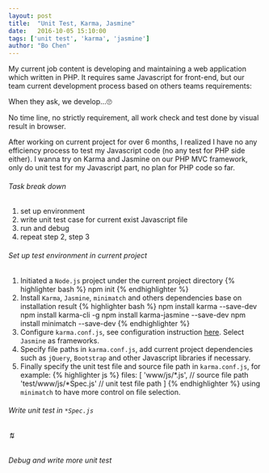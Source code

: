 ```yaml
---
layout: post
title:  "Unit Test, Karma, Jasmine"
date:   2016-10-05 15:10:00 
tags: ['unit test', 'karma', 'jasmine']
author: "Bo Chen"
---
```


My current job content is developing and maintaining a web application which written in PHP. It requires same Javascript for front-end, but our team current development process based on others teams requirements:

When they ask, we develop...🙄

No time line, no strictly requirement, all work check and test done by visual result in browser.

After working on current project for over 6 months, I realized I have no any efficiency process to test my Javascript code (no any test for PHP side either). I wanna try on Karma and Jasmine on our PHP MVC framework, only do unit test for my Javascript part, no plan for PHP code so far.

###### Task break down
1. set up environment
2. write unit test case for current exist Javascript file
3. run and debug
4. repeat step 2, step 3

###### Set up test environment in current project
1. Initiated a `Node.js` project under the current project directory
{% highlighter bash %}
npm init
{% endhighlighter %}
2. Install `Karma`, `Jasmine`, `minimatch` and others dependencies base on installation result
{% highlighter bash %}
npm install karma --save-dev
npm install karma-cli -g
npm install karma-jasmine --save-dev
npm install minimatch --save-dev
{% endhighlighter %}
3. Configure `karma.conf.js`, see configuration instruction [here](http://karma-runner.github.io/1.0/intro/configuration.html). Select `Jasmine` as frameworks.
4. Specify file paths in `karma.conf.js`, add current project dependencies such as `jQuery`, `Bootstrap` and other Javascript libraries if necessary.
5. Finally specify the unit test file and source file path in `karma.conf.js`, for example: 
{% highlighter js %}
files: [
    'www/js/*.js',              // source file path
    'test/www/js/*Spec.js'      // unit test file path
]
{% endhighlighter %}
using `minimatch` to have more control on file selection.

###### Write unit test in `*Spec.js` 

###### ⇅

###### Debug and write more unit test


